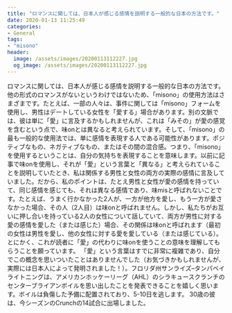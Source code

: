 ```yaml
---
title: "ロマンスに関しては、日本人が感じる感情を説明する一般的な日本の方法です。"
date: 2020-01-13 11:25:49
categories:
- General
tags:
- "misono"
header:
  image: /assets/images/20200113112227.jpg
  og_image: /assets/images/20200113112227.jpg
---
```


ロマンスに関しては、日本人が感じる感情を説明する一般的な日本の方法です。他の形式のロマンスがないというわけではないため、「misono」の使用方法はさまざまです。たとえば、一部の人々は、事件に関しては「misono」フォームを使用し、男性はデートしている女性を「愛する」場合があります。別の文脈では、彼は単に「愛」に言及するかもしれませんが、これは「みその」が愛の感覚を含むという点で、味onとは異なると考えられています。そして、「misono」の最も一般的な使用法では、単に感情を表現する人である可能性があります。ポジティブなもの、ネガティブなもの、またはその間の混合感。つまり、「misono」を使用するということは、自分の気持ちを表現することを意味します。以前に記事で味onを使用し、それが「愛」という言葉と「異なる」と考えられていることを説明していたとき、私は関係する男性と女性の両方の実際の感情に言及していました。だから、私のポイントは、たとえ男性と女性が愛の感情を持っていて、同じ感情を感じても、それは異なる感情であり、味misと呼ばれないことです。たとえば、うまく行かなかった2人が、一方が他方を愛し、もう一方が愛さなかった場合、その人（2人目）は味onと呼ばれません。しかし、私たちがお互いに押し合いを持っている2人の女性について話していて、両方が男性に対する愛の感情を愛した（または感じた）場合、その関係は味onと呼ばれます（最初の女性は男性を愛し、他の女性に対する愛を愛している（または感じている）。とにかく、これが読者に「愛」の代わりに味onを使うことの意味を理解してもらうことを願っています。 「愛」という言葉はすでに非常に複雑であり、自分でこの概念を思いついたことはありませんでした（お気づきかもしれませんが、実際には日本人によって発明されました！）。フロリダ州サンライズ–タンパベイライトニングは、アメリカンホッケーリーグ（AHL）のシラキュースクランチのセンターブライアンボイルを思い出したことを発表できることを嬉しく思います。ボイルは負傷した予備に配置されており、5-10日を逃します。 30歳の彼は、今シーズンのCrunchの14試合に出場しました。
